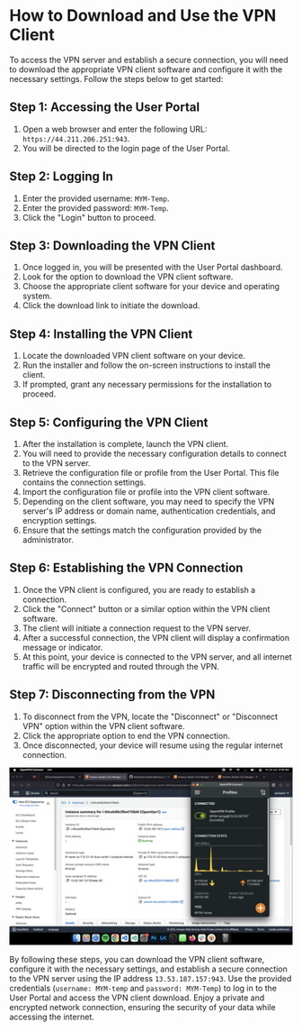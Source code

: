 # How to Download and Use the VPN Client

To access the VPN server and establish a secure connection, you will need to download the appropriate VPN client software and configure it with the necessary settings. Follow the steps below to get started:

## Step 1: Accessing the User Portal

1. Open a web browser and enter the following URL: `https://44.211.206.251:943`.
2. You will be directed to the login page of the User Portal.

## Step 2: Logging In

1. Enter the provided username: `MYM-Temp`.
2. Enter the provided password: `MYM-Temp`.
3. Click the "Login" button to proceed.

## Step 3: Downloading the VPN Client

1. Once logged in, you will be presented with the User Portal dashboard.
2. Look for the option to download the VPN client software.
3. Choose the appropriate client software for your device and operating system.
4. Click the download link to initiate the download.

## Step 4: Installing the VPN Client

1. Locate the downloaded VPN client software on your device.
2. Run the installer and follow the on-screen instructions to install the client.
3. If prompted, grant any necessary permissions for the installation to proceed.

## Step 5: Configuring the VPN Client

1. After the installation is complete, launch the VPN client.
2. You will need to provide the necessary configuration details to connect to the VPN server.
3. Retrieve the configuration file or profile from the User Portal. This file contains the connection settings.
4. Import the configuration file or profile into the VPN client software.
5. Depending on the client software, you may need to specify the VPN server's IP address or domain name, authentication credentials, and encryption settings.
6. Ensure that the settings match the configuration provided by the administrator.

## Step 6: Establishing the VPN Connection

1. Once the VPN client is configured, you are ready to establish a connection.
2. Click the "Connect" button or a similar option within the VPN client software.
3. The client will initiate a connection request to the VPN server.
4. After a successful connection, the VPN client will display a confirmation message or indicator.
5. At this point, your device is connected to the VPN server, and all internet traffic will be encrypted and routed through the VPN.

## Step 7: Disconnecting from the VPN

1. To disconnect from the VPN, locate the "Disconnect" or "Disconnect VPN" option within the VPN client software.
2. Click the appropriate option to end the VPN connection.
3. Once disconnected, your device will resume using the regular internet connection.

![Screenshot](.github/assets/Screenshot%202023-06-23%20at%206.56.43%20AM.png)

By following these steps, you can download the VPN client software, configure it with the necessary settings, and establish a secure connection to the VPN server using the IP address `13.53.187.157:943`. Use the provided credentials (`username: MYM-temp` and `password: MYM-Temp`) to log in to the User Portal and access the VPN client download. Enjoy a private and encrypted network connection, ensuring the security of your data while accessing the internet.
